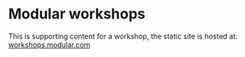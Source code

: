 # Modular workshops

This is supporting content for a workshop, the static site is hosted at: [workshops.modular.com](http://workshops.modular.com)
